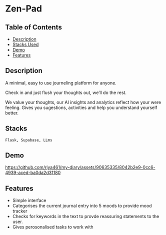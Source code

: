 # Zen-Pad


## Table of Contents

- [Description](#description)
- [Stacks Used](#stacks)
- [Demo](#demo)
- [Features](#features)


## Description
A minimal, easy to use journeling platform for anyone.

Check in and just flush your thoughts out, we’ll do the rest.


We value your thoughts, our AI insights and analytics reflect how your were feeling. Gives you sugestions, activities and help you understand yourself better.

## Stacks
`Flask, Supabase, LLms`
## Demo



https://github.com/riya461/my-diary/assets/90635335/8042b2e9-0cc6-4939-aced-ba0da2d31180



## Features

- Simple interface 
- Categorises the current journal entry into 5 moods to provide mood tracker
- Checks for keywords in the text to provde reassuring statements to the user.
- Gives perosonalised tasks to work with
